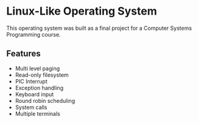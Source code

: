 # Linux-Like Operating System
This operating system was built as a final project for a Computer Systems Programming course. 

## Features
* Multi level paging
* Read-only filesystem
* PIC Interrupt
* Exception handling
* Keyboard input
* Round robin scheduling
* System calls
* Multiple terminals
